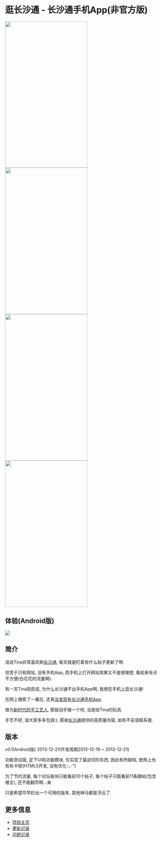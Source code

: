 逛长沙通 - 长沙通手机App(非官方版)
==============
<img src="http://ufologist.github.io/cst/images/splash.jpg" width="270" height="480" /> 
<img src="http://ufologist.github.io/cst/images/forum-list.jpg" width="270" height="480" /> 
<img src="http://ufologist.github.io/cst/images/topic-list.jpg" width="270" height="480" /> 
<img src="http://ufologist.github.io/cst/images/topic.jpg" width="270" height="480" /> 

体验(Android版)
--------------
<a href="https://raw.github.com/ufologist/cst/master/release/cst.apk">
    <img src="http://ufologist.github.io/cst/images/download-QR-Code.png" />
</a>


简介
--------------
话说Tina非常喜欢刷[长沙通](http://www.cstong.net/), 每天就是盯着有什么帖子更新了啊.

但苦于只有网站, 没有手机App, 而手机上打开网站效果又不是很理想, 看起来有点不方便(白花花的流量啊).

有一天Tina抱怨说, 为什么长沙通不出手机App啊, 我想在手机上逛长沙通!

在网上搜索了一番后, 还真[没发现有长沙通手机App](http://cstong.net/read.php?tid=564208).

做为[新时代的手工艺人](http://www.ruanyifeng.com/blog/2008/01/the_future_of_web_startups_part_i.html),
那就动手做一个呗, 当是给Tina的玩具.

手艺不好, 请大家多多包涵:), 感谢[长沙通](http://www.cstong.net/)提供的高质量内容, 如有不妥请联系我.


版本
--------------
v0.1(Android版) 2013-12-21(开发周期2013-12-19 ~ 2013-12-21)

功能测试版, 定下UI和功能模块, 仅实现了最迫切的东西, 因此有所缺陷, 使用上也有些卡顿(HTML5开发, 没有优化-_-")

为了节约流量, 每个论坛板块只能看前10个帖子, 每个帖子只能看前11条跟帖(包含楼主), 还不能翻页啊...亲

只是希望尽早赶出一个可用的版本, 其他神马都是浮云了.


更多信息
--------------
* [项目主页](http://ufologist.github.io/cst/)
* [更新记录](https://github.com/ufologist/cst/blob/gh-pages/changelog.md)
* [问题记录](https://github.com/ufologist/cst/blob/gh-pages/ISSUE.md)